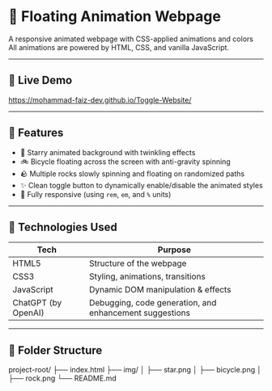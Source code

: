 # 🌌 Floating Animation Webpage

A responsive animated webpage with CSS-applied animations and colors All animations are powered by HTML, CSS, and vanilla JavaScript.

---

## 📸 Live Demo

https://mohammad-faiz-dev.github.io/Toggle-Website/


---

## 🎯 Features

- 🌟 Starry animated background with twinkling effects  
- 🚲 Bicycle floating across the screen with anti-gravity spinning  
- 🪨 Multiple rocks slowly spinning and floating on randomized paths  
- ✨ Clean toggle button to dynamically enable/disable the animated styles  
- 📱 Fully responsive (using `rem`, `em`, and `%` units)  

---

## 🔧 Technologies Used

| Tech         | Purpose                              |
|--------------|--------------------------------------|
| HTML5        | Structure of the webpage             |
| CSS3         | Styling, animations, transitions     |
| JavaScript   | Dynamic DOM manipulation & effects   |
| ChatGPT (by OpenAI) | Debugging, code generation, and enhancement suggestions |

---

## 📁 Folder Structure

project-root/
├── index.html
├── img/
│ ├── star.png
│ ├── bicycle.png
│ ├── rock.png
└── README.md
